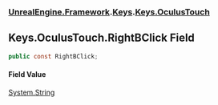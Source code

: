 ### [UnrealEngine.Framework](./UnrealEngine-Framework.md 'UnrealEngine.Framework').[Keys](./UnrealEngine-Framework-Keys.md 'UnrealEngine.Framework.Keys').[Keys.OculusTouch](./UnrealEngine-Framework-Keys-OculusTouch.md 'UnrealEngine.Framework.Keys.OculusTouch')
## Keys.OculusTouch.RightBClick Field
  
```csharp
public const RightBClick;
```
#### Field Value
[System.String](https://docs.microsoft.com/en-us/dotnet/api/System.String 'System.String')  
